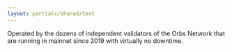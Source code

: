 ```yaml
---
layout: partials/shared/text
---
```


Operated by the dozens of independent validators of the Orbs Network that are running in mainnet since 2019 with virtually no downtime.
